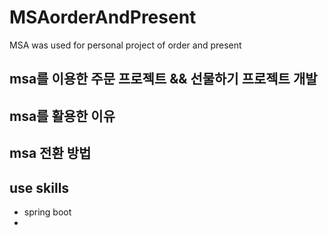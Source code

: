# MSAorderAndPresent
MSA was used for personal project of order and present

## msa를 이용한 주문 프로젝트 && 선물하기 프로젝트 개발

## msa를 활용한 이유

## msa 전환 방법

## use skills
- spring boot
- 
